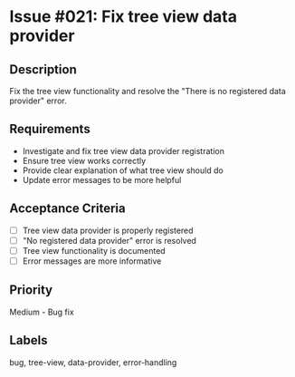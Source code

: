 # Issue #021: Fix tree view data provider

## Description

Fix the tree view functionality and resolve the "There is no registered data provider" error.

## Requirements

- Investigate and fix tree view data provider registration
- Ensure tree view works correctly
- Provide clear explanation of what tree view should do
- Update error messages to be more helpful

## Acceptance Criteria

- [ ] Tree view data provider is properly registered
- [ ] "No registered data provider" error is resolved
- [ ] Tree view functionality is documented
- [ ] Error messages are more informative

## Priority

Medium - Bug fix

## Labels

bug, tree-view, data-provider, error-handling
